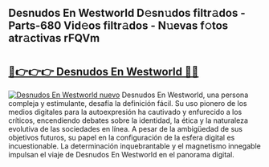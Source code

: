 ## Desnudos En Westworld D𝚎sn𝚞dos filtr𝚊dos - Parts-680 Vid𝚎os filtr𝚊dos - N𝚞evas f𝚘tos atr𝚊ctivas rFQVm

# <h2><a href="http://mbcuj0.tromn.icu/?c=Desnudos+En+Westworld">🔗👉👉👉 Desnudos En Westworld 🔗🔗</a></h2>

[![Desnudos En Westworld nuevo](https://i.imgur.com/pEAQMta.gif)](http://mbcuj0.tromn.icu/?c=Desnudos+En+Westworld)
Desnudos En Westworld, una persona compleja y estimulante, desafía la definición fácil. Su uso pionero de los medios digitales para la autoexpresión ha cautivado y enfurecido a los críticos, encendiendo debates sobre la identidad, la ética y la naturaleza evolutiva de las sociedades en línea. A pesar de la ambigüedad de sus objetivos futuros, su papel en la configuración de la esfera digital es incuestionable. La determinación inquebrantable y el magnetismo innegable impulsan el viaje de Desnudos En Westworld en el panorama digital.
